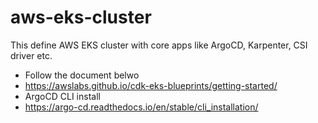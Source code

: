 # aws-eks-cluster
This define AWS EKS cluster with core apps like ArgoCD, Karpenter, CSI driver etc.
- Follow the document belwo
- https://awslabs.github.io/cdk-eks-blueprints/getting-started/
- ArgoCD CLI install
- https://argo-cd.readthedocs.io/en/stable/cli_installation/
